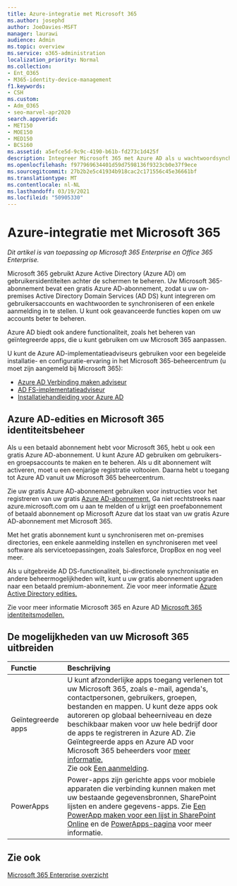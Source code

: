 ```yaml
---
title: Azure-integratie met Microsoft 365
ms.author: josephd
author: JoeDavies-MSFT
manager: laurawi
audience: Admin
ms.topic: overview
ms.service: o365-administration
localization_priority: Normal
ms.collection:
- Ent_O365
- M365-identity-device-management
f1.keywords:
- CSH
ms.custom:
- Adm_O365
- seo-marvel-apr2020
search.appverid:
- MET150
- MOE150
- MED150
- BCS160
ms.assetid: a5efce5d-9c9c-4190-b61b-fd273c1d425f
description: Integreer Microsoft 365 met Azure AD als u wachtwoordsynchronisatie of een enkele aanmelding wilt met uw on-premises omgeving.
ms.openlocfilehash: f977969634401d59d7598136f9323cb0e37f9ece
ms.sourcegitcommit: 27b2b2e5c41934b918cac2c171556c45e36661bf
ms.translationtype: MT
ms.contentlocale: nl-NL
ms.lasthandoff: 03/19/2021
ms.locfileid: "50905330"
---
```

# <a name="azure-integration-with-microsoft-365"></a>Azure-integratie met Microsoft 365

*Dit artikel is van toepassing op Microsoft 365 Enterprise en Office 365 Enterprise.*

Microsoft 365 gebruikt Azure Active Directory (Azure AD) om gebruikersidentiteiten achter de schermen te beheren. Uw Microsoft 365-abonnement bevat een gratis Azure AD-abonnement, zodat u uw on-premises Active Directory Domain Services (AD DS) kunt integreren om gebruikersaccounts en wachtwoorden te synchroniseren of een enkele aanmelding in te stellen. U kunt ook geavanceerde functies kopen om uw accounts beter te beheren.
  
Azure AD biedt ook andere functionaliteit, zoals het beheren van geïntegreerde apps, die u kunt gebruiken om uw Microsoft 365 aanpassen.
  
U kunt de Azure AD-implementatieadviseurs gebruiken voor een begeleide installatie- en configuratie-ervaring in het Microsoft 365-beheercentrum (u moet zijn aangemeld bij Microsoft 365):

 - [Azure AD Verbinding maken adviseur](https://aka.ms/aadconnectpwsync)
 - [AD FS-implementatieadviseur](https://aka.ms/adfsguidance)
 - [Installatiehandleiding voor Azure AD](https://aka.ms/aadpguidance)
  
## <a name="azure-ad-editions-and-microsoft-365-identity-management"></a>Azure AD-edities en Microsoft 365 identiteitsbeheer

Als u een betaald abonnement hebt voor Microsoft 365, hebt u ook een gratis Azure AD-abonnement. U kunt Azure AD gebruiken om gebruikers- en groepsaccounts te maken en te beheren. Als u dit abonnement wilt activeren, moet u een eenjarige registratie voltooien. Daarna hebt u toegang tot Azure AD vanuit uw Microsoft 365 beheercentrum. 

Zie uw gratis Azure AD-abonnement gebruiken voor instructies voor het registreren van uw gratis [Azure AD-abonnement.](../compliance/use-your-free-azure-ad-subscription-in-office-365.md) Ga niet rechtstreeks naar azure.microsoft.com om u aan te melden of u krijgt een proefabonnement of betaald abonnement op Microsoft Azure dat los staat van uw gratis Azure AD-abonnement met Microsoft 365. 
  
Met het gratis abonnement kunt u synchroniseren met on-premises directories, een enkele aanmelding instellen en synchroniseren met veel software als servicetoepassingen, zoals Salesforce, DropBox en nog veel meer.
  
Als u uitgebreide AD DS-functionaliteit, bi-directionele synchronisatie en andere beheermogelijkheden wilt, kunt u uw gratis abonnement upgraden naar een betaald premium-abonnement. Zie voor meer informatie [Azure Active Directory edities.](https://azure.microsoft.com/pricing/details/active-directory/)
  
Zie voor meer informatie Microsoft 365 en Azure AD [Microsoft 365 identiteitsmodellen.](about-microsoft-365-identity.md)
  
## <a name="extend-the-capabilities-of-your-microsoft-365-tenant"></a>De mogelijkheden van uw Microsoft 365 uitbreiden

|**Functie**|**Beschrijving**|
|:-----|:-----|
|Geïntegreerde apps  <br/> |U kunt afzonderlijke apps toegang verlenen tot uw Microsoft 365, zoals e-mail, agenda's, contactpersonen, gebruikers, groepen, bestanden en mappen. U kunt deze apps ook autoreren op globaal beheerniveau en deze beschikbaar maken voor uw hele bedrijf door de apps te registreren in Azure AD. Zie Geïntegreerde apps en Azure AD voor Microsoft 365 beheerders voor [meer informatie.](integrated-apps-and-azure-ads.md)  <br/> Zie ook [Een aanmelding](/azure/active-directory/manage-apps/what-is-single-sign-on).  <br/> |
|PowerApps  <br/> | Power-apps zijn gerichte apps voor mobiele apparaten die verbinding kunnen maken met uw bestaande gegevensbronnen, SharePoint lijsten en andere gegevens-apps. Zie [Een PowerApp maken voor een lijst in SharePoint Online](https://support.office.com/article/9338b2d2-67ac-4b81-8e67-97da27e5e9ab) en de [PowerApps-pagina](https://powerapps.microsoft.com/) voor meer informatie.  <br/> |
   
## <a name="see-also"></a>Zie ook

[Microsoft 365 Enterprise overzicht](microsoft-365-overview.md)